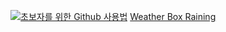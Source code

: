 [![초보자를 위한 Github 사용법](http://img.youtube.com/vi/GDOYBwniNqM/0.jpg)](https://www.youtubehttps://youtu.be/GDOYBwniNqM)
[Weather Box Raining](https://youtu.be/GDOYBwniNqM) 
